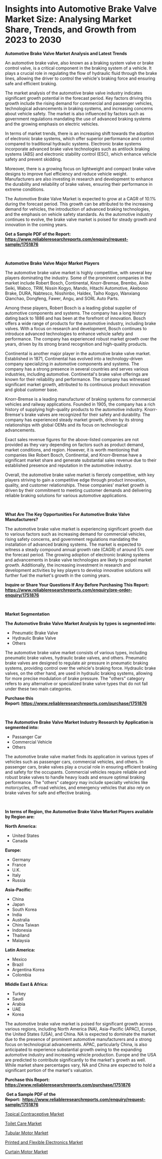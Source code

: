 <p><h1>Insights into Automotive Brake Valve Market Size: Analysing Market Share, Trends, and Growth from 2023 to 2030</h1></p><p><strong>Automotive Brake Valve Market Analysis and Latest Trends</strong></p>
<p><p>An automotive brake valve, also known as a braking system valve or brake control valve, is a critical component in the braking system of a vehicle. It plays a crucial role in regulating the flow of hydraulic fluid through the brake lines, allowing the driver to control the vehicle's braking force and ensuring safe and efficient braking.</p><p>The market analysis of the automotive brake valve industry indicates significant growth potential in the forecast period. Key factors driving this growth include the rising demand for commercial and passenger vehicles, technological advancements in braking systems, and increasing concerns about vehicle safety. The market is also influenced by factors such as government regulations mandating the use of advanced braking systems and the growing emphasis on electric vehicles.</p><p>In terms of market trends, there is an increasing shift towards the adoption of electronic brake systems, which offer superior performance and control compared to traditional hydraulic systems. Electronic brake systems incorporate advanced brake valve technologies such as antilock braking systems (ABS) and electronic stability control (ESC), which enhance vehicle safety and prevent skidding.</p><p>Moreover, there is a growing focus on lightweight and compact brake valve designs to improve fuel efficiency and reduce vehicle weight. Manufacturers are also investing in research and development to enhance the durability and reliability of brake valves, ensuring their performance in extreme conditions.</p><p>The Automotive Brake Valve Market is expected to grow at a CAGR of 10.1% during the forecast period. This growth can be attributed to the increasing demand for vehicles, the introduction of advanced braking technologies, and the emphasis on vehicle safety standards. As the automotive industry continues to evolve, the brake valve market is poised for steady growth and innovation in the coming years.</p></p>
<p><strong>Get a Sample PDF of the Report:&nbsp; <a href="https://www.reliableresearchreports.com/enquiry/request-sample/1751876">https://www.reliableresearchreports.com/enquiry/request-sample/1751876</a></strong></p>
<p>&nbsp;</p>
<p><strong>Automotive Brake Valve Major Market Players</strong></p>
<p><p>The automotive brake valve market is highly competitive, with several key players dominating the industry. Some of the prominent companies in the market include Robert Bosch, Continental, Knorr-Bremse, Brembo, Aisin Seiki, Wabco, TRW, Nissin Kogyo, Mando, Hitachi Automotive, Akebono Brake, DURA, Nabtesco, Nisshinbo, Haldex, Taiho Kogyo, Wanxiang Qianchao, Dongfeng, Fawer, Angu, and SORL Auto Parts.</p><p>Among these players, Robert Bosch is a leading global supplier of automotive components and systems. The company has a long history dating back to 1886 and has been at the forefront of innovation. Bosch offers a wide range of products for the automotive industry, including brake valves. With a focus on research and development, Bosch continues to introduce advanced technologies to enhance vehicle safety and performance. The company has experienced robust market growth over the years, driven by its strong brand recognition and high-quality products.</p><p>Continental is another major player in the automotive brake valve market. Established in 1871, Continental has evolved into a technology-driven company specializing in automotive components and systems. The company has a strong presence in several countries and serves various industries, including automotive. Continental's brake valve offerings are known for their reliability and performance. The company has witnessed significant market growth, attributed to its continuous product innovation and global customer base.</p><p>Knorr-Bremse is a leading manufacturer of braking systems for commercial vehicles and railway applications. Founded in 1905, the company has a rich history of supplying high-quality products to the automotive industry. Knorr-Bremse's brake valves are recognized for their safety and durability. The company has experienced steady market growth, driven by its strong relationships with global OEMs and its focus on technological advancements.</p><p>Exact sales revenue figures for the above-listed companies are not provided as they vary depending on factors such as product demand, market conditions, and region. However, it is worth mentioning that companies like Robert Bosch, Continental, and Knorr-Bremse have a significant market share and generate substantial sales revenue due to their established presence and reputation in the automotive industry.</p><p>Overall, the automotive brake valve market is fiercely competitive, with key players striving to gain a competitive edge through product innovation, quality, and customer relationships. These companies' market growth is driven by their commitment to meeting customer demands and delivering reliable braking solutions for various automotive applications.</p></p>
<p>&nbsp;</p>
<p><strong>What Are The Key Opportunities For Automotive Brake Valve Manufacturers?</strong></p>
<p><p>The automotive brake valve market is experiencing significant growth due to various factors such as increasing demand for commercial vehicles, rising safety concerns, and government regulations mandating the installation of advanced braking systems. The market is expected to witness a steady compound annual growth rate (CAGR) of around 5% over the forecast period. The growing adoption of electronic braking systems and advancements in brake valve technologies are likely to propel market growth. Additionally, the increasing investment in research and development activities by key players to develop innovative solutions will further fuel the market's growth in the coming years.</p></p>
<p><strong>Inquire or Share Your Questions If Any Before Purchasing This Report: <a href="https://www.reliableresearchreports.com/enquiry/pre-order-enquiry/1751876">https://www.reliableresearchreports.com/enquiry/pre-order-enquiry/1751876</a></strong></p>
<p>&nbsp;</p>
<p><strong>Market Segmentation</strong></p>
<p><strong>The Automotive Brake Valve Market Analysis by types is segmented into:</strong></p>
<p><ul><li>Pneumatic Brake Valve</li><li>Hydraulic Brake Valve</li><li>Others</li></ul></p>
<p><p>The automotive brake valve market consists of various types, including pneumatic brake valves, hydraulic brake valves, and others. Pneumatic brake valves are designed to regulate air pressure in pneumatic braking systems, providing control over the vehicle's braking force. Hydraulic brake valves, on the other hand, are used in hydraulic braking systems, allowing for more precise modulation of brake pressure. The "others" category refers to any alternative or specialized brake valve types that do not fall under these two main categories.</p></p>
<p><strong>Purchase this Report:&nbsp;<a href="https://www.reliableresearchreports.com/purchase/1751876">https://www.reliableresearchreports.com/purchase/1751876</a></strong></p>
<p>&nbsp;</p>
<p><strong>The Automotive Brake Valve Market Industry Research by Application is segmented into:</strong></p>
<p><ul><li>Passanger Car</li><li>Commercial Vehicle</li><li>Others</li></ul></p>
<p><p>The automotive brake valve market finds its application in various types of vehicles such as passenger cars, commercial vehicles, and others. In passenger cars, brake valves play a crucial role in ensuring efficient braking and safety for the occupants. Commercial vehicles require reliable and robust brake valves to handle heavy loads and ensure optimal braking performance. The "others" category may include specialty vehicles like motorcycles, off-road vehicles, and emergency vehicles that also rely on brake valves for safe and effective braking.</p></p>
<p>&nbsp;</p>
<p><strong>In terms of Region, the Automotive Brake Valve Market Players available by Region are:</strong></p>
<p>
    <p> <strong> North America: </strong>
        <ul>
            <li>United States</li>
            <li>Canada</li>
        </ul>
        </p> 
    <p> <strong> Europe: </strong>
        <ul>
            <li>Germany</li>
            <li>France</li>
            <li>U.K.</li>
            <li>Italy</li>
            <li>Russia</li>
        </ul>
        </p> 
    <p> <strong> Asia-Pacific: </strong>
        <ul>
            <li>China</li>
            <li>Japan</li>
            <li>South Korea</li>
            <li>India</li>
            <li>Australia</li>
            <li>China Taiwan</li>
            <li>Indonesia</li>
            <li>Thailand</li>
            <li>Malaysia</li>
        </ul>
        </p> 
    <p> <strong> Latin America: </strong>
        <ul>
            <li>Mexico</li>
            <li>Brazil</li>
            <li>Argentina Korea</li>
            <li>Colombia</li>
        </ul>
        </p> 
    <p> <strong> Middle East & Africa: </strong>
        <ul>
            <li>Turkey</li>
            <li>Saudi</li>
            <li>Arabia</li>
            <li>UAE</li>
            <li>Korea</li>
        </ul>
    </p>
    </p>
<p><p>The automotive brake valve market is poised for significant growth across various regions, including North America (NA), Asia-Pacific (APAC), Europe, the United States (USA), and China. NA is expected to dominate the market due to the presence of prominent automotive manufacturers and a strong focus on technological advancements. APAC, particularly China, is also anticipated to experience substantial growth owing to the expanding automotive industry and increasing vehicle production. Europe and the USA are predicted to contribute significantly to the market's growth as well. While market share percentages vary, NA and China are expected to hold a significant portion of the market's valuation.</p></p>
<p><strong>Purchase this Report: <a href="https://www.reliableresearchreports.com/purchase/1751876">https://www.reliableresearchreports.com/purchase/1751876</a></strong></p>
<p>&nbsp;<strong>Get a Sample PDF of the Report:&nbsp;&nbsp;<a href="https://www.reliableresearchreports.com/enquiry/request-sample/1751876">https://www.reliableresearchreports.com/enquiry/request-sample/1751876</a></strong></p>
<p><strong></strong></p>
<p><p><a href="https://medium.com/@dinafritsch/topical-contraceptive-market-size-market-outlook-and-market-forecast-2023-to-2030-3f280bb86406">Topical Contraceptive Market</a></p><p><a href="https://medium.com/@albertakoss2023/toilet-care-market-the-key-to-successful-business-strategy-forecast-till-2030-4f49f0b207ca">Toilet Care Market</a></p><p><a href="https://www.linkedin.com/pulse/tubular-motor-market-size-growth-forecast-from-2023--lpdle/">Tubular Motor Market</a></p><p><a href="https://www.linkedin.com/pulse/decoding-printed-flexible-electronics-market-deep-dive-fai2e/">Printed and Flexible Electronics Market</a></p><p><a href="https://www.linkedin.com/pulse/curtain-motor-market-challenges-opportunities-growth-drivers-3e5xe/">Curtain Motor Market</a></p></p>
